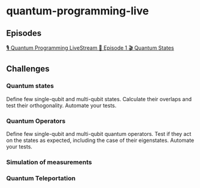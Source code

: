 # quantum-programming-live

## Episodes

[🎙️ Quantum Programming LiveStream 🔴 Episode 1 🎬 Quantum States](https://youtu.be/F7vxR64R3Tw)

## Challenges

### Quantum states

Define few single-qubit and multi-qubit states. Calculate their overlaps and test their orthogonality. Automate your tests.

### Quantum Operators

Define few single-qubit and multi-qubit quantum operators. Test if they act on the states as expected, including the case of their eigenstates. Automate your tests.

### Simulation of measurements

### Quantum Teleportation
